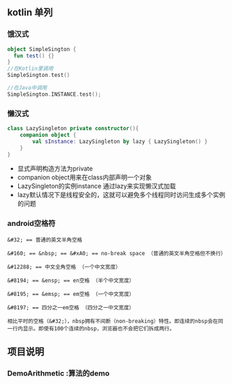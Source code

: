 ## kotlin 单列
### 饿汉式
```kotlin
object SimpleSington {
  fun test() {}
}
//在Kotlin里调用
SimpleSington.test()

//在Java中调用
SimpleSington.INSTANCE.test();
```

### 懒汉式
```kotlin
class LazySingleton private constructor(){
    companion object {
        val sInstance: LazySingleton by lazy { LazySingleton() }
    }
}
```
- 显式声明构造方法为private
- companion object用来在class内部声明一个对象
- LazySingleton的实例instance 通过lazy来实现懒汉式加载
- lazy默认情况下是线程安全的，这就可以避免多个线程同时访问生成多个实例的问题


### android空格符
```
&#32; == 普通的英文半角空格

&#160; == &nbsp; == &#xA0; == no-break space （普通的英文半角空格但不换行）

&#12288; == 中文全角空格 （一个中文宽度）

&#8194; == &ensp; == en空格 （半个中文宽度）

&#8195; == &emsp; == em空格 （一个中文宽度）

&#8197; == 四分之一em空格 （四分之一中文宽度）

相比平时的空格（&#32;），nbsp拥有不间断（non-breaking）特性。即连续的nbsp会在同一行内显示。即使有100个连续的nbsp，浏览器也不会把它们拆成两行。
```

## 项目说明
### DemoArithmetic :算法的demo
